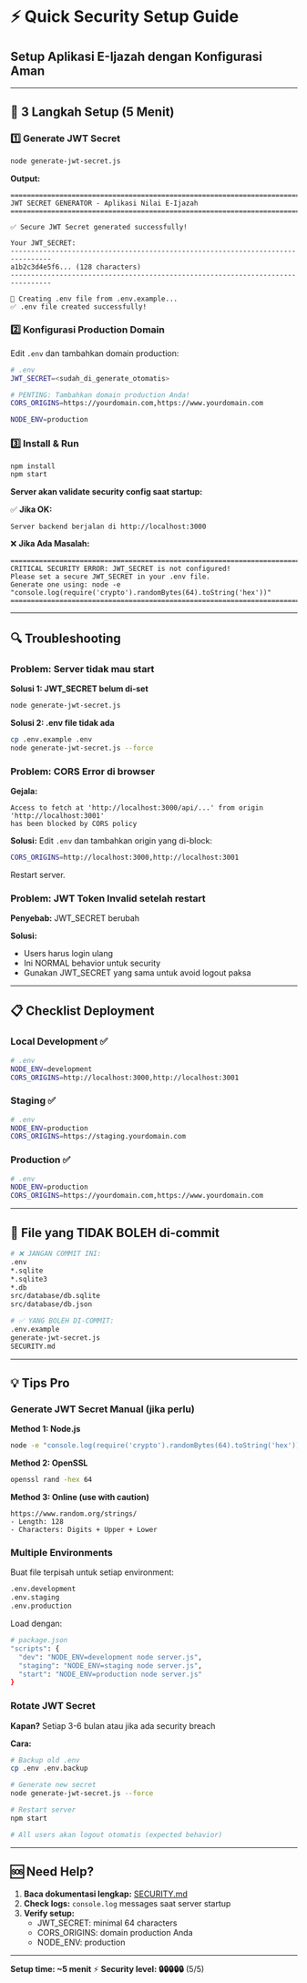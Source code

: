 # ⚡ Quick Security Setup Guide

## Setup Aplikasi E-Ijazah dengan Konfigurasi Aman

---

## 🚀 3 Langkah Setup (5 Menit)

### 1️⃣ Generate JWT Secret

```bash
node generate-jwt-secret.js
```

**Output:**
```
================================================================================
JWT SECRET GENERATOR - Aplikasi Nilai E-Ijazah
================================================================================

✅ Secure JWT Secret generated successfully!

Your JWT_SECRET:
--------------------------------------------------------------------------------
a1b2c3d4e5f6... (128 characters)
--------------------------------------------------------------------------------

📝 Creating .env file from .env.example...
✅ .env file created successfully!
```

### 2️⃣ Konfigurasi Production Domain

Edit `.env` dan tambahkan domain production:

```bash
# .env
JWT_SECRET=<sudah_di_generate_otomatis>

# PENTING: Tambahkan domain production Anda!
CORS_ORIGINS=https://yourdomain.com,https://www.yourdomain.com

NODE_ENV=production
```

### 3️⃣ Install & Run

```bash
npm install
npm start
```

**Server akan validate security config saat startup:**

✅ **Jika OK:**
```
Server backend berjalan di http://localhost:3000
```

❌ **Jika Ada Masalah:**
```
================================================================================
CRITICAL SECURITY ERROR: JWT_SECRET is not configured!
Please set a secure JWT_SECRET in your .env file.
Generate one using: node -e "console.log(require('crypto').randomBytes(64).toString('hex'))"
================================================================================
```

---

## 🔍 Troubleshooting

### Problem: Server tidak mau start

**Solusi 1: JWT_SECRET belum di-set**
```bash
node generate-jwt-secret.js
```

**Solusi 2: .env file tidak ada**
```bash
cp .env.example .env
node generate-jwt-secret.js --force
```

### Problem: CORS Error di browser

**Gejala:**
```
Access to fetch at 'http://localhost:3000/api/...' from origin 'http://localhost:3001'
has been blocked by CORS policy
```

**Solusi:**
Edit `.env` dan tambahkan origin yang di-block:
```bash
CORS_ORIGINS=http://localhost:3000,http://localhost:3001
```

Restart server.

### Problem: JWT Token Invalid setelah restart

**Penyebab:** JWT_SECRET berubah

**Solusi:**
- Users harus login ulang
- Ini NORMAL behavior untuk security
- Gunakan JWT_SECRET yang sama untuk avoid logout paksa

---

## 📋 Checklist Deployment

### Local Development ✅
```bash
# .env
NODE_ENV=development
CORS_ORIGINS=http://localhost:3000,http://localhost:3001
```

### Staging ✅
```bash
# .env
NODE_ENV=production
CORS_ORIGINS=https://staging.yourdomain.com
```

### Production ✅
```bash
# .env
NODE_ENV=production
CORS_ORIGINS=https://yourdomain.com,https://www.yourdomain.com
```

---

## 🔐 File yang TIDAK BOLEH di-commit

```bash
# ❌ JANGAN COMMIT INI:
.env
*.sqlite
*.sqlite3
*.db
src/database/db.sqlite
src/database/db.json

# ✅ YANG BOLEH DI-COMMIT:
.env.example
generate-jwt-secret.js
SECURITY.md
```

---

## 💡 Tips Pro

### Generate JWT Secret Manual (jika perlu)

**Method 1: Node.js**
```bash
node -e "console.log(require('crypto').randomBytes(64).toString('hex'))"
```

**Method 2: OpenSSL**
```bash
openssl rand -hex 64
```

**Method 3: Online (use with caution)**
```
https://www.random.org/strings/
- Length: 128
- Characters: Digits + Upper + Lower
```

### Multiple Environments

Buat file terpisah untuk setiap environment:

```bash
.env.development
.env.staging
.env.production
```

Load dengan:
```bash
# package.json
"scripts": {
  "dev": "NODE_ENV=development node server.js",
  "staging": "NODE_ENV=staging node server.js",
  "start": "NODE_ENV=production node server.js"
}
```

### Rotate JWT Secret

**Kapan?** Setiap 3-6 bulan atau jika ada security breach

**Cara:**
```bash
# Backup old .env
cp .env .env.backup

# Generate new secret
node generate-jwt-secret.js --force

# Restart server
npm start

# All users akan logout otomatis (expected behavior)
```

---

## 🆘 Need Help?

1. **Baca dokumentasi lengkap:** [SECURITY.md](./SECURITY.md)
2. **Check logs:** `console.log` messages saat server startup
3. **Verify setup:**
   - JWT_SECRET: minimal 64 characters
   - CORS_ORIGINS: domain production Anda
   - NODE_ENV: production

---

**Setup time: ~5 menit** ⚡
**Security level: 🔒🔒🔒🔒🔒** (5/5)